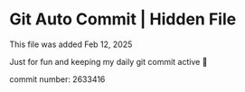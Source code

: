 # Git Auto Commit | Hidden File

This file was added Feb 12, 2025

Just for fun and keeping my daily git commit active 🤪

commit number: 2633416
